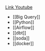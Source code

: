 [Link Youtube](https://www.youtube.com/watch?v=NP08fHker5U)

- [[Big Query]]
- [[Python]]
- [[Airflow]]
- [[dbt]]
- [[soda]]
- [[docker]]